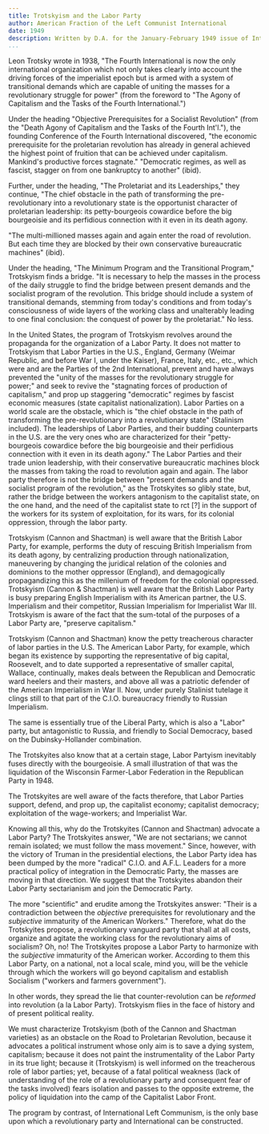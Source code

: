 ```yaml
---
title: Trotskyism and the Labor Party
author: American Fraction of the Left Communist International
date: 1949
description: Written by D.A. for the January-February 1949 issue of International Bulletin. This issue and others are available on archive.org. International Bulletin was a periodical put out by the so-called American Fraction of the Left Communist International. In this version we have cleaned up only minor punctuation and formatting issues. Any errors below are present in the original
...
```


Leon Trotsky wrote in 1938, "The Fourth International is now the only international organization which not only takes clearly into account the driving forces of the imperialist epoch but is armed with a system of transitional demands which are capable of uniting the masses for a revolutionary struggle for power" (from the foreword to "The Agony of Capitalism and the Tasks of the Fourth International.")

Under the heading "Objective Prerequisites for a Socialist Revolution" (from the "Death Agony of Capitalism and the Tasks of the Fourth Int'l."), the founding Conference of the Fourth International discovered, "the economic prerequisite for the proletarian revolution has already in general achieved the highest point of fruition that can be achieved under capitalism. Mankind's productive forces stagnate." "Democratic regimes, as well as fascist, stagger on from one bankruptcy to another" (ibid).

Further, under the heading, "The Proletariat and its Leaderships," they continue, "The chief obstacle in the path of transforming the pre-revolutionary into a revolutionary state is the opportunist character of proletarian leadership: its petty-bourgeois cowardice before the big bourgeoisie and its perfidious connection with it even in its death agony.

"The multi-millioned masses again and again enter the road of revolution. But each time they are blocked by their own conservative bureaucratic machines" (ibid).

Under the heading, "The Minimum Program and the Transitional Program," Trotskyism finds a bridge. "It is necessary to help the masses in the process of the daily struggle to find the bridge between present demands and the socialist program of the revolution. This bridge should include a system of transitional demands, stemming from today's conditions and from today's consciousness of wide layers of the working class and unalterably leading to one final conclusion: the conquest of power by the proletariat." No less.

In the United States, the program of Trotskyism revolves around the propaganda for the organization of a Labor Party. It does not matter to Trotskyism that Labor Parties in the U.S., England, Germany (Weimar Republic, and before War I, under the Kaiser), France, Italy, etc., etc., which were and are the Parties of the 2nd International, prevent and have always prevented the "unity of the masses for the revolutionary struggle for power;" and seek to revive the "stagnating forces of production of capitalism," and prop up staggering "democratic" regimes by fascist economic measures (state capitalist nationalization). Labor Parties on a world scale are the obstacle, which is "the chief obstacle in the path of transforming the pre-revolutionary into a revolutionary state" (Stalinism included). The leaderships of Labor Parties, and their budding counterparts in the U.S. are the very ones who are characterized for their "petty-bourgeois cowardice before the big bourgeoisie and their perfidious connection with it even in its death agony." The Labor Parties and their trade union leadership, with their conservative bureaucratic machines block the masses from taking the road to revolution again and again. The labor party therefore is not the bridge between "present demands and the socialist program of the revolution," as the Trotskyites so glibly state, but, rather the bridge between the workers antagonism to the capitalist state, on the one hand, and the need of the capitalist state to rct [?] in the support of the workers for its system of exploitation, for its wars, for its colonial oppression, through the labor party.

Trotskyism (Cannon and Shactman) is well aware that the British Labor Party, for example, performs the duty of rescuing British Imperialism from its death agony, by centralizing production through nationalization, maneuvering by changing the juridical relation of the colonies and dominions to the mother oppressor (England), and demagogically propagandizing this as the millenium of freedom for the colonial oppressed. Trotskyism (Cannon & Shactman) is well aware that the British Labor Party is busy preparing English Imperialism with its American partner, the U.S. Imperialism and their competitor, Russian Imperialism for Imperialist War III. Trotskyism is aware of the fact that the sum-total of the purposes of a Labor Party are, "preserve capitalism."

Trotskyism (Cannon and Shactman) know the petty treacherous character of labor parties in the U.S. The American Labor Party, for example, which began its existence by supporting the representative of big capital, Roosevelt, and to date supported a representative of smaller capital, Wallace, continually, makes deals between the Republican and Democratic ward heelers and their masters, and above all was a patriotic defender of the American Imperialism in War II. Now, under purely Stalinist tutelage it clings still to that part of the C.I.O. bureaucracy friendly to Russian Imperialism.

The same is essentially true of the Liberal Party, which is also a "Labor" party, but antagonistic to Russia, and friendly to Social Democracy, based on the Dubinsky-Hollander combination.

The Trotskyites also know that at a certain stage, Labor Partyism inevitably fuses directly with the bourgeoisie. A small illustration of that was the liquidation of the Wisconsin Farmer-Labor Federation in the Republican Party in 1948.

The Trotskyites are well aware of the facts therefore, that Labor Parties support, defend, and prop up, the capitalist economy; capitalist democracy; exploitation of the wage-workers; and Imperialist War.

Knowing all this, why do the Trotskyites (Cannon and Shactman) advocate a Labor Party? The Trotskyites answer, "We are not sectarians; we cannot remain isolated; we must follow the mass movement." Since, however, with the victory of Truman in the presidential elections, the Labor Party idea has been dumped by the more "radical" C.I.O. and A.F.L. Leaders for a more practical policy of integration in the Democratic Party, the masses are moving in that direction. We suggest that the Trotskyites abandon their Labor Party sectarianism and join the Democratic Party.

The more "scientific" and erudite among the Trotskyites answer: "Their is a contradiction between the _objective_ prerequisites for revolutionary and the _subjective_ immaturity of the American Workers." Therefore, what do the Trotskyites propose, a revolutionary vanguard party that shall at all costs, organize and agitate the working class for the revolutionary aims of socialism? Oh, no! The Trotskyites propose a Labor Party to harmonize with the _subjective_ immaturity of the American worker. According to them this Labor Party, on a national, not a local scale, mind you, will be the vehicle through which the workers will go beyond capitalism and establish Socialism ("workers and farmers government").

In other words, they spread the lie that counter-revolution can be _reformed_ into revolution (a la Labor Party). Trotskyism flies in the face of history and of present political reality.

We must characterize Trotskyism (both of the Cannon and Shactman varieties) as an obstacle on the Road to Proletarian Revolution, because it advocates a political instrument whose only aim is to save a dying system, capitalism; because it does not paint the instrumentality of the Labor Party in its true light; because it (Trotskyism) is well informed on the treacherous role of labor parties; yet, because of a fatal political weakness (lack of understanding of the role of a revolutionary party and consequent fear of the tasks involved) fears isolation and passes to the opposite extreme, the policy of liquidation into the camp of the Capitalist Labor Front.

The program by contrast, of International Left Communism, is the only base upon which a revolutionary party and International can be constructed.

